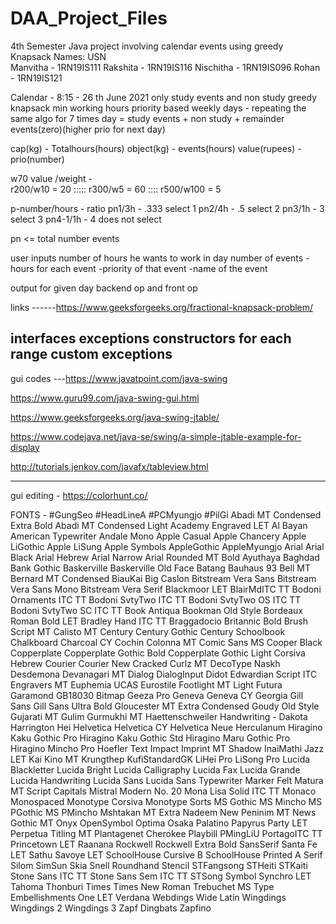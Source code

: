 # DAA_Project_Files
4th Semester Java project involving calendar events  using greedy Knapsack
Names: USN  
Manvitha      - 1RN19IS111
Rakshita      - 1RN19IS116
Nischitha     - 1RN19IS096
Rohan         - 1RN19IS121

Calendar - 8:15 - 26 th June 2021
only study events and non study
greedy knapsack
min working hours
priority based
weekly days - repeating the same algo for 7 times
day = study events + non study + remainder events(zero)(higher prio for next day)

cap(kg) - Totalhours(hours)
object(kg) - events(hours)
value(rupees) - prio(number)

w70
value /weight -  
r200/w10 = 20 ::::: 
r300/w5 = 60 :::: 
r500/w100 = 5


p-number/hours - ratio
pn1/3h - .333 select 1
pn2/4h - .5  select 2
pn3/1h - 3  select 3
pn4-1/1h - 4    does not select

pn <= total number events

user inputs
number of hours he wants to work in day
number of events
-hours for each event
-priority of that event
-name of the event

output
for given day 
backend op and front op






links ------https://www.geeksforgeeks.org/fractional-knapsack-problem/

interfaces
exceptions 
constructors 
for each range 
custom exceptions 
-----------------------------------------------------------------------------------



gui codes ---https://www.javatpoint.com/java-swing

https://www.guru99.com/java-swing-gui.html

https://www.geeksforgeeks.org/java-swing-jtable/

https://www.codejava.net/java-se/swing/a-simple-jtable-example-for-display

http://tutorials.jenkov.com/javafx/tableview.html

-----------------------------------------

gui editing - 
https://colorhunt.co/





FONTS - 
#GungSeo
#HeadLineA
#PCMyungjo
#PilGi
Abadi MT Condensed Extra Bold
Abadi MT Condensed Light
Academy Engraved LET
Al Bayan
American Typewriter
Andale Mono
Apple Casual
Apple Chancery
Apple LiGothic
Apple LiSung
Apple Symbols
AppleGothic
AppleMyungjo
Arial
Arial Black
Arial Hebrew
Arial Narrow
Arial Rounded MT Bold
Ayuthaya
Baghdad
Bank Gothic
Baskerville
Baskerville Old Face
Batang
Bauhaus 93
Bell MT
Bernard MT Condensed
BiauKai
Big Caslon
Bitstream Vera Sans
Bitstream Vera Sans Mono
Bitstream Vera Serif
Blackmoor LET
BlairMdITC TT
Bodoni Ornaments ITC TT
Bodoni SvtyTwo ITC TT
Bodoni SvtyTwo OS ITC TT
Bodoni SvtyTwo SC ITC TT
Book Antiqua
Bookman Old Style
Bordeaux Roman Bold LET
Bradley Hand ITC TT
Braggadocio
Britannic Bold
Brush Script MT
Calisto MT
Century
Century Gothic
Century Schoolbook
Chalkboard
Charcoal CY
Cochin
Colonna MT
Comic Sans MS
Cooper Black
Copperplate
Copperplate Gothic Bold
Copperplate Gothic Light
Corsiva Hebrew
Courier
Courier New
Cracked
Curlz MT
DecoType Naskh
Desdemona
Devanagari MT
Dialog
DialogInput
Didot
Edwardian Script ITC
Engravers MT
Euphemia UCAS
Eurostile
Footlight MT Light
Futura
Garamond
GB18030 Bitmap
Geeza Pro
Geneva
Geneva CY
Georgia
Gill Sans
Gill Sans Ultra Bold
Gloucester MT Extra Condensed
Goudy Old Style
Gujarati MT
Gulim
Gurmukhi MT
Haettenschweiler
Handwriting - Dakota
Harrington
Hei
Helvetica
Helvetica CY
Helvetica Neue
Herculanum
Hiragino Kaku Gothic Pro
Hiragino Kaku Gothic Std
Hiragino Maru Gothic Pro
Hiragino Mincho Pro
Hoefler Text
Impact
Imprint MT Shadow
InaiMathi
Jazz LET
Kai
Kino MT
Krungthep
KufiStandardGK
LiHei Pro
LiSong Pro
Lucida Blackletter
Lucida Bright
Lucida Calligraphy
Lucida Fax
Lucida Grande
Lucida Handwriting
Lucida Sans
Lucida Sans Typewriter
Marker Felt
Matura MT Script Capitals
Mistral
Modern No. 20
Mona Lisa Solid ITC TT
Monaco
Monospaced
Monotype Corsiva
Monotype Sorts
MS Gothic
MS Mincho
MS PGothic
MS PMincho
Mshtakan
MT Extra
Nadeem
New Peninim MT
News Gothic MT
Onyx
OpenSymbol
Optima
Osaka
Palatino
Papyrus
Party LET
Perpetua Titling MT
Plantagenet Cherokee
Playbill
PMingLiU
PortagoITC TT
Princetown LET
Raanana
Rockwell
Rockwell Extra Bold
SansSerif
Santa Fe LET
Sathu
Savoye LET
SchoolHouse Cursive B
SchoolHouse Printed A
Serif
Silom
SimSun
Skia
Snell Roundhand
Stencil
STFangsong
STHeiti
STKaiti
Stone Sans ITC TT
Stone Sans Sem ITC TT
STSong
Symbol
Synchro LET
Tahoma
Thonburi
Times
Times New Roman
Trebuchet MS
Type Embellishments One LET
Verdana
Webdings
Wide Latin
Wingdings
Wingdings 2
Wingdings 3
Zapf Dingbats
Zapfino
